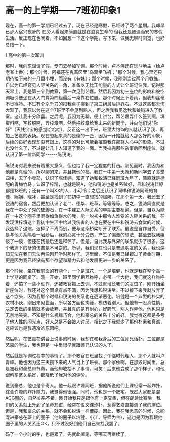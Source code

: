 # 高一的上学期——7班初印象1

现在，高一的第一学期已经过去了，现在已经是寒假，已经过了两个星期。我却早已步入宿兴夜肝的
在旁人看起来简直就是在浪费生命的
但我还是随遇而安的寒假生活。反正现在也闲着，不如回想一下这个学期，写下来，做我无聊时浏览，也好总结一下。

1.高中的第一次军训

那时，我向东湖请了假，专门去参加军训。那个时候，卢本伟还在玩斗地主（给卢老爷上香）；那个时候，阿福还在鬼畜区里"乌鸦坐飞机；"那个时候，我心里还只期待接下来的十月番小埋，而没有《有妹》；那个时候，我刚刚当过两个月教练，自以为已经窥见人际关系的一角，准备以无比正能量的方式让全班记住我。记得那天早上，我是第三个到教室，第一次见到艺嘉。然后我因为初三座位的影响和被空调吸引便坐在从入门算第四组最后一桌靠右位置。那个时候还下着雨，但我却丝毫不觉得冷。不过有个杀千刀的把我桌子挪到了第三组最后排靠右。不过这些都无伤大雅了，我原以为在这个7班里不会见到熟人，但之后我看见逸秋和钺钺进入了教室。这让我十分欣喜。之后呢，我因为无聊，便上讲台，帮艺嘉弄什么签到啊，填资料啊，写校服啊，弄校章啊。然后把校章给我未来的新同学，并向他们说"你好"（天线宝宝的感觉哈哈哈）。反正这一出下来，班里大约¾的人就认识了我，再加上艺嘉的表扬。现在想起来真的是傻的一匹，因为一开始就给人那么好的印象，后续的良好表现却没有跟上，这样的对比可能会摧毁我在那群人心中的形象。不过也没什么了，不过是让几十人知道了我的一面。当我搞完那些杂事后回到座位，就认识了第一位新同学------陈锐涛。

陈锐涛对我来说有着重大意义，但也给了我一定程度的打击。刚见面时，我因为和他都是真理的，所以聊的来，并且拖他的福，我在一中第一天就和新同学去了食堂四楼，去了小卖部，认识了陈佳婷，知道了她和锐涛已经同班九年了，简直就是标配的青梅竹马；认识了梓凯，也就是啊A，他和锐涛也是关系贼好，且和锐涛佳婷都是13班的；还有一个叫XX的人，小可怜；之后还认识了同样和锐涛同班的育璇、婉娴、晓冰，甚至是找到了在初中一直想找的煜妍。在那个第一天，我还去了锐涛的宿舍，然后更加认识了老二、德华、班草，等等等等。总之，锐涛简直就是我在一中处子秀的垫脚石，在一中建立人际关系的早期主要桥梁。但是，自以为能在一中这个圈子里混得如鱼得水的我，能一脱初中那令人难受的人际关系的我，在发现洪梓填这个我初中生活中给过我伤害的人也在要在中午和锐涛去食堂的时候，我选择了退缩，选择了不离而别，便与这条桥梁断开了联系。虽说是自作自受，但是与他关系隔着一层纱后，我的心灵十分受伤，产生了偏激的想法，甚至去找我姐谈了一谈，但还在我最后还是释怀了。但是，自此我与外界的联系就少了很多，这个我造下的孽的伤害是不可逆的。所以，我们现在也只是普通朋友的关系，我也深知无法在我们无法再像刚开学时那样了。这里面，不仅是我已经错过了黄金时期，更是因为我已经没有那个欲望和精力去和他发展更进一步的关系了。

那个时候，坐在我前面的有两个，一个是班花，一个是培健，也就是我在整个高一上学期的同桌了。刚一开始，班里同学相互称呼，必带一个大佬，我们就这样称呼着，还搞了一些小动作，还被教官抓上去训，不过就增长我们的友谊了。刚开始坐新座位时，我还对这个同桌有点不满，因为我想和锐涛坐。不过接下来我就放弃了这个念头，因为我那个时候和锐涛的关系也在逐渐恶化。培健是一个典型的朴实的农村小伙，刚出来见世面，所以各方面也拘谨，模仿着别人。但他有一股真性情，决定去做的事情就不会放弃，并且真的是有耐心，好脾气，别人作弄他，他也只是无奈地笑笑。不知是什么机缘巧合，他和豪总的关系十分的好。我觉得这都是多亏了他人性的闪光点，好人总是不会被人讨厌。相比之下我就少了那份朴素和真诚，这应该也是我遇冷的原因吧。

然后呢，在艺嘉在讲台上说事的时候，我却在和我身后的三位师兄话扑。三位都是艺嘉的学生，我也算是一中里很早就跟师兄认识的人了。

然后就是军训过程中的事情了。那个教官在班里找了个临时代理人，那个人就叫卢青峰。他也因为这三天攒下来的人气当上了班长。那个家伙啊，在那段时间里，总是被我和豪总带节奏，而他却收拾不了事情。可笑！后来他变成了那个样子，和他跟蔡东盛关系好，都降低了我对他的评价。

说到豪总，他也是个奇人。他一起跟许塬同班，据他所说他们上课经常一起炸扑，综合许塬的炸扑能力，我觉得他很强。同时，他也是一个肥宅。既然大家都是混ACG圈的，自然关系不错。刚开始我只是跟他有一定交集，但在朗读比赛后，我们的关系就上升到了革命友谊，经常在语文课炸扑，惹得艺嘉直接调了我的座位。但是，我和豪总的关系，就不会和锐涛一样僵硬。因此，我在我愿意的时候，总能混进豪总在班上的圈子（他的圈子以培健、小江、导师为主），这也是因为我跟他圈子里的人关系还OK，只不过没好到他们自己来找我罢了。

码了一个小时的字，也是累了，先就此搁笔，等哪天再继续了。
